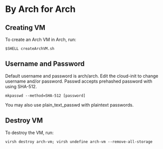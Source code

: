 # By Arch for Arch



## Creating VM

To create an Arch VM in Arch, run:

```shell
$SHELL createArchVM.sh
```


## Username and Password

Default username and password is arch/arch.
Edit the cloud-init to change username and/or password.
Passwd accepts prehashed password with using SHA-512.

```shell
mkpasswd --method=SHA-512 [password]
```

You may also use plain_text_passwd with plaintext passwords.


## Destroy VM

To destroy the VM, run:

```shell 
virsh destroy arch-vm; virsh undefine arch-vm --remove-all-storage
```
